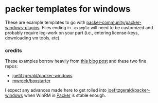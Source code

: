 packer templates for windows
========================

These are example templates to go with [packer-community/packer-windows-plugins](https://github.com/packer-community/packer-windows-plugins). Files ending in `.example` will need to be customized and probably require leg-work on your part (i.e., entering license-keys, downloading vm tools, etc).

### credits

These examples borrow heavily from [this blog post](http://engineering.daptiv.com/building-a-windows-vagrant-base-box-with-packer/) and these two fine repos:

- [joefitzgerald/packer-windows](https://github.com/joefitzgerald/packer-windows)
- [mwrock/boxstarter](https://github.com/mwrock/boxstarter)

I expect any advances made here to get rolled into [joefitzgerald/packer-windows](https://github.com/joefitzgerald/packer-windows) when WinRM in [Packer](http://packer.io) is stable enough.
